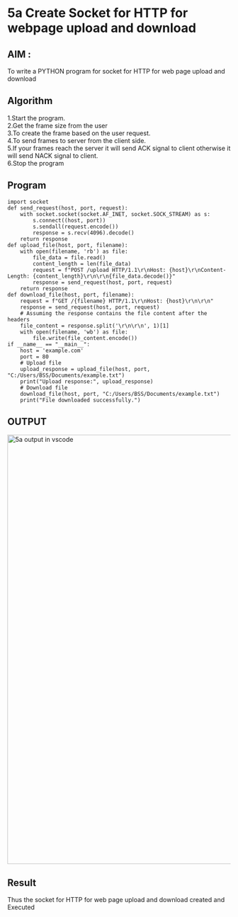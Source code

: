 # 5a Create Socket for HTTP for webpage upload and download
## AIM :
To write a PYTHON program for socket for HTTP for web page upload and download
## Algorithm

1.Start the program.
<BR>
2.Get the frame size from the user
<BR>
3.To create the frame based on the user request.
<BR>
4.To send frames to server from the client side.
<BR>
5.If your frames reach the server it will send ACK signal to client otherwise it will send NACK signal to client.
<BR>
6.Stop the program
<BR>
## Program 
```
import socket
def send_request(host, port, request):
    with socket.socket(socket.AF_INET, socket.SOCK_STREAM) as s:
        s.connect((host, port))
        s.sendall(request.encode())
        response = s.recv(4096).decode()
    return response
def upload_file(host, port, filename):
    with open(filename, 'rb') as file:
        file_data = file.read()
        content_length = len(file_data)
        request = f"POST /upload HTTP/1.1\r\nHost: {host}\r\nContent-Length: {content_length}\r\n\r\n{file_data.decode()}"
        response = send_request(host, port, request)
    return response
def download_file(host, port, filename):
    request = f"GET /{filename} HTTP/1.1\r\nHost: {host}\r\n\r\n"
    response = send_request(host, port, request)
    # Assuming the response contains the file content after the headers
    file_content = response.split('\r\n\r\n', 1)[1]
    with open(filename, 'wb') as file:
        file.write(file_content.encode())
if __name__ == "__main__":
    host = 'example.com'
    port = 80
    # Upload file
    upload_response = upload_file(host, port, "C:/Users/BSS/Documents/example.txt")
    print("Upload response:", upload_response)
    # Download file
    download_file(host, port, "C:/Users/BSS/Documents/example.txt")
    print("File downloaded successfully.")
```
## OUTPUT
<img width="970" alt="5a output in vscode" src="https://github.com/Ganesh23013987/5a_Create_Socket_for_HTTP_for_webpage_upload_and_download/assets/147473768/78b705a0-d112-40fc-8246-12f6ca6696d4">


## Result
Thus the socket for HTTP for web page upload and download created and Executed
